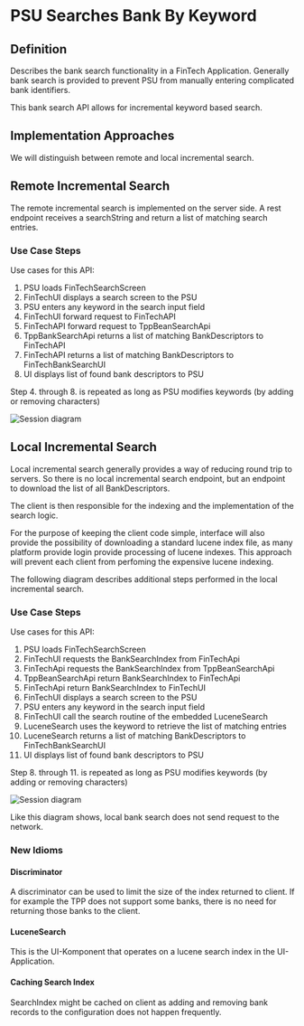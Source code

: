 # PSU Searches Bank By Keyword

## Definition
Describes the bank search functionality in a FinTech Application. Generally bank search is provided to prevent PSU from manually entering complicated bank identifiers.

This bank search API allows for incremental keyword based search.

## Implementation Approaches
We will distinguish between remote and local incremental search.

## Remote Incremental Search
The remote incremental search is implemented on the server side. A rest endpoint receives a searchString and return a list of matching search entries.

### Use Case Steps
Use cases for this API:
1. PSU loads FinTechSearchScreen
2. FinTechUI displays a search screen to the PSU
3. PSU enters any keyword in the search input field
4. FinTechUI forward request to FinTechAPI
5. FinTechAPI forward request to TppBeanSearchApi
6. TppBankSearchApi returns a list of matching BankDescriptors to FinTechAPI
7. FinTechAPI returns a list of matching BankDescriptors to FinTechBankSearchUI
8. UI displays list of found bank descriptors to PSU

Step 4. through 8. is repeated as long as PSU modifies keywords (by adding or removing characters)

![Session diagram](http://www.plantuml.com/plantuml/proxy?src=https://raw.githubusercontent.com/adorsys/open-banking-gateway/gh-pages/docs/architecture/diagrams/useCases/2-searchBank.puml&fmt=svg&vvv=1&sanitize=true)

## Local Incremental Search
Local incremental search generally provides a way of reducing round trip to servers. So there is no local incremental search endpoint, but an endpoint to download the list of all BankDescriptors.

The client is then responsible for the indexing and the implementation of the search logic.   

For the purpose of keeping the client code simple, interface will also provide the possibility of downloading a standard lucene index file, as many platform provide login provide processing of lucene indexes. This approach will prevent each client from perfoming the expensive lucene indexing.

The following diagram describes additional steps performed in the local incremental search.

### Use Case Steps
Use cases for this API:
1. PSU loads FinTechSearchScreen
2. FinTechUI requests the BankSearchIndex from FinTechApi
3. FinTechApi requests the BankSearchIndex from TppBeanSearchApi
4. TppBeanSearchApi return BankSearchIndex to FinTechApi
5. FinTechApi return BankSearchIndex to FinTechUI
6. FinTechUI displays a search screen to the PSU
7. PSU enters any keyword in the search input field
8. FinTechUI call the search routine of the embedded LuceneSearch
9. LuceneSearch uses the keyword to retrieve the list of matching entries
10. LuceneSearch returns a list of matching BankDescriptors to FinTechBankSearchUI
11. UI displays list of found bank descriptors to PSU

Step 8. through 11. is repeated as long as PSU modifies keywords (by adding or removing characters)

![Session diagram](http://www.plantuml.com/plantuml/proxy?src=https://raw.githubusercontent.com/adorsys/open-banking-gateway/gh-pages/docs/architecture/diagrams/useCases/2a-searchBankLocal.puml&fmt=svg&vvv=1&sanitize=true)

Like this diagram shows, local bank search does not send request to the network.

### New Idioms

#### Discriminator
A discriminator can be used to limit the size of the index returned to client. If for example the TPP does not support some banks, there is no need for returning those banks to the client.

#### LuceneSearch
This is the UI-Komponent that operates on a lucene search index in the UI-Application.

#### Caching Search Index
SearchIndex might be cached on client as adding and removing bank records to the configuration does not happen frequently.
